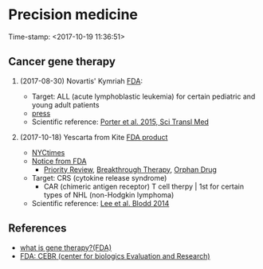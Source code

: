# Precision medicine 
Time-stamp: <2017-10-19 11:36:51>

## Cancer gene therapy 

1. (2017-08-30) Novartis' Kymriah [FDA](https://www.fda.gov/BiologicsBloodVaccines/CellularGeneTherapyProducts/ApprovedProducts/ucm573706.htm):
   * Target: ALL (acute lymphoblastic leukemia) for certain pediatric and young adult patients 
   * [press](https://www.fda.gov/NewsEvents/Newsroom/PressAnnouncements/ucm574058.htm)
   * Scientific reference: [Porter et al. 2015, Sci Transl Med](https://www.ncbi.nlm.nih.gov/pubmed/26333935)
   
2. (2017-10-18) Yescarta from Kite [FDA product](https://www.fda.gov/BiologicsBloodVaccines/CellularGeneTherapyProducts/ApprovedProducts/ucm581222.htm)
   * [NYCtimes](https://www.nytimes.com/2017/10/18/health/immunotherapy-cancer-kite.html?_r=0)
   * [Notice from FDA](https://www.fda.gov/NewsEvents/Newsroom/PressAnnouncements/ucm581216.htm)
     *  [Priority Review](https://www.fda.gov/ForPatients/Approvals/Fast/ucm405447.htm), [Breakthrough Therapy](https://www.fda.gov/ForPatients/Approvals/Fast/ucm405399.htm), [Orphan Drug](https://www.fda.gov/ForIndustry/DevelopingProductsforRareDiseasesConditions/HowtoapplyforOrphanProductDesignation/TipsforApplyingforOrphanProductDesignation/default.htm)
   * Target: CRS (cytokine release syndrome) 
     * CAR (chimeric antigen receptor) T cell therpy | 1st for certain types of NHL (non-Hodgkin lymphoma) 
   * Scientific reference: [Lee et al. Blodd 2014](https://www.ncbi.nlm.nih.gov/pubmed/24876563)

## References

* [what is gene therapy?(FDA)](https://www.fda.gov/BiologicsBloodVaccines/CellularGeneTherapyProducts/ucm573960.htm)
* [FDA: CEBR (center for biologics Evaluation and Research)](https://www.fda.gov/BiologicsBloodVaccines/CellularGeneTherapyProducts/default.htm)







